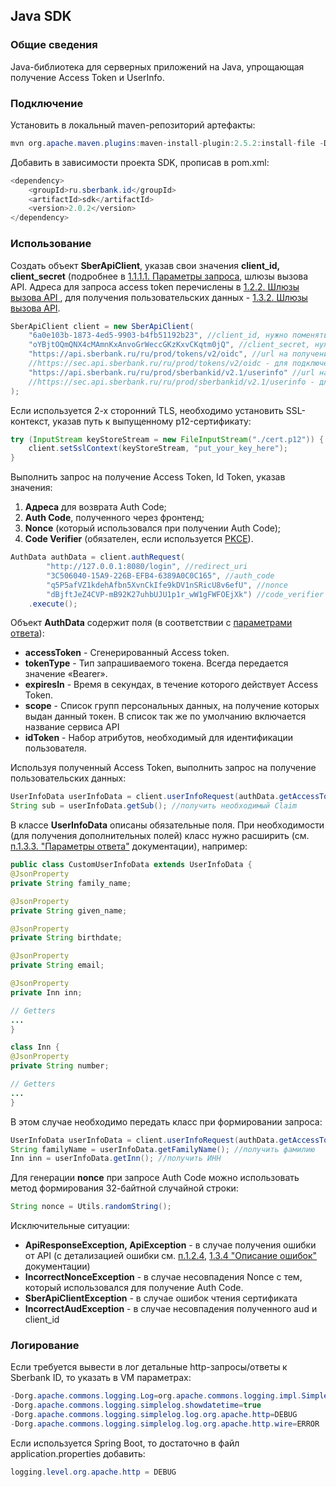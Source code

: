 
## Java SDK

### Общие сведения

Java-библиотека для серверных приложений на Java, упрощающая получение Access Token и UserInfo.

### Подключение

Установить в локальный maven-репозиторий артефакты:

```java
mvn org.apache.maven.plugins:maven-install-plugin:2.5.2:install-file -Dfile=sdk-2.0.2.jar -Djavadoc=sdk-2.0.2-javadoc.jar
```

Добавить в зависимости проекта SDK, прописав в pom.xml:

```java
<dependency>
    <groupId>ru.sberbank.id</groupId>
    <artifactId>sdk</artifactId>
    <version>2.0.2</version>
</dependency>
```

### Использование

Создать объект **SberApiClient**, указав свои значения **client_id, client_secret** (подробнее в [1.1.1.1. Параметры запроса](https://api.developer.sber.ru/product/SberbankID/doc/v1/reqparametrs), шлюзы вызова API. Адреса для запроса access token перечислены в [1.2.2. Шлюзы вызова API ](https://api.developer.sber.ru/product/SberbankID/doc/v1/tokensurl), для получения пользовательских данных - [1.3.2. Шлюзы вызова API](https://api.developer.sber.ru/product/SberbankID/doc/v1/urldata).

```java
SberApiClient client = new SberApiClient(
    "6a0e103b-1873-4ed5-9903-b4fb51192b23", //client_id, нужно поменять на свой
    "oYBjtOQmQNX4cMAmnKxAnvoGrWeccGKzKxvCKqtm0jQ", //client_secret, нужно поменять на свой
    "https://api.sberbank.ru/ru/prod/tokens/v2/oidc", //url на получение access token (для подключений через двусторонний TLS)
	//https://sec.api.sberbank.ru/ru/prod/tokens/v2/oidc - для подключений через ФПСУ
    "https://api.sberbank.ru/ru/prod/sberbankid/v2.1/userinfo" //url на получение пользовательских данных (для подключений через двусторонний TLS)
	//https://sec.api.sberbank.ru/ru/prod/sberbankid/v2.1/userinfo - для подключений через ФПСУ
);
```

Если используется 2-х сторонний TLS, необходимо установить SSL-контекст, указав путь к выпущенному p12-сертификату:

```java
try (InputStream keyStoreStream = new FileInputStream("./cert.p12")) {
    client.setSslContext(keyStoreStream, "put_your_key_here");
}
```

Выполнить запрос на получение Access Token, Id Token, указав значения:

1. **Адреса** для возврата Auth Code;
2. **Auth Code**, полученного через фронтенд;
3. **Nonce** (который использовался при получении Auth Code);
4. **Code Verifier** (обязателен, если используется [PKCE](https://api.developer.sber.ru/product/SberbankID/doc/v1/reqparametrs)).

```java
AuthData authData = client.authRequest(
	    "http://127.0.0.1:8080/login", //redirect_uri
	    "3C506040-15A9-226B-EFB4-6389A0C0C165", //auth_code
	    "q5P5afVZ1kdehAfbn5XvnCkIfe9kDV1nSRicU8v6efU", //nonce
	    "dBjftJeZ4CVP-mB92K27uhbUJU1p1r_wW1gFWFOEjXk") //code_verifier (опционально)
	.execute();
```

Объект **AuthData** содержит поля (в соответствии с [параметрами ответа](https://api.developer.sber.ru/product/SberbankID/doc/v1/tokensanswer)):
- **accessToken** - Сгенерированный Access token.
- **tokenType** - Тип запрашиваемого токена. Всегда передается значение «Bearer».
- **expiresIn** - Время в секундах, в течение которого действует Access Token.
- **scope** - Список групп персональных данных, на получение которых выдан данный токен. В список так же по умолчанию включается название сервиса API
- **idToken** - Набор атрибутов, необходимый для идентификации пользователя.

Используя полученный Access Token, выполнить запрос на получение пользовательских данных:

```java
UserInfoData userInfoData = client.userInfoRequest(authData.getAccessToken()).execute();
String sub = userInfoData.getSub(); //получить необходимый Claim
```

В классе **UserInfoData** описаны обязательные поля. При необходимости (для получения дополнительных полей) класс нужно расширить (см. [п.1.3.3. "Параметры ответа"](https://api.developer.sber.ru/product/SberbankID/doc/v1/dataanswerparametrs) документации), например:

```java
public class CustomUserInfoData extends UserInfoData {
@JsonProperty
private String family_name;

@JsonProperty
private String given_name;

@JsonProperty
private String birthdate;

@JsonProperty
private String email;

@JsonProperty
private Inn inn;

// Getters
...
}

class Inn {
@JsonProperty
private String number;

// Getters
...
}
```

В этом случае необходимо передать класс при формировании запроса:

```java
UserInfoData userInfoData = client.userInfoRequest(authData.getAccessToken(), CustomUserInfoData.class).execute();
String familyName = userInfoData.getFamilyName(); //получить фамилию
Inn inn = userInfoData.getInn(); //получить ИНН
```

Для генерации **nonce** при запросе Auth Code можно использовать метод формирования 32-байтной случайной строки:

```java
String nonce = Utils.randomString();
```

Исключительные ситуации:
- **ApiResponseException, ApiException** - в случае получения ошибки от API (с детализацией ошибки см. [п.1.2.4](https://api.developer.sber.ru/product/SberbankID/doc/v1/tokensmistakes), [1.3.4 "Описание ошибок"](https://api.developer.sber.ru/product/SberbankID/doc/v1/datamistakes) документации)
- **IncorrectNonceException** - в случае несовпадения Nonce с тем, который использовался для получение Auth Code.
- **SberApiClientException** - в случае ошибок чтения сертификата
- **IncorrectAudException** - в случае несовпадения полученного aud и client_id

### Логирование

Если требуется вывести в лог детальные http-запросы/ответы к Sberbank ID, то указать в VM параметрах:

```java
-Dorg.apache.commons.logging.Log=org.apache.commons.logging.impl.SimpleLog
-Dorg.apache.commons.logging.simplelog.showdatetime=true
-Dorg.apache.commons.logging.simplelog.log.org.apache.http=DEBUG
-Dorg.apache.commons.logging.simplelog.log.org.apache.http.wire=ERROR
```

Если используется Spring Boot, то достаточно в файл application.properties добавить:

```java
logging.level.org.apache.http = DEBUG
```


